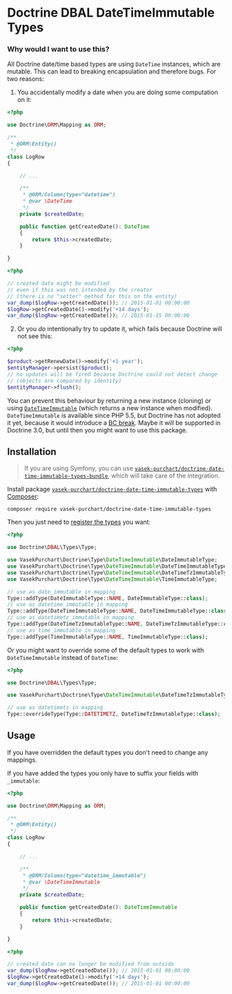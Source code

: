 Doctrine DBAL DateTimeImmutable Types
=====================================

### Why would I want to use this?

All Doctrine date/time based types are using `DateTime` instances, which are mutable. This can lead to breaking encapsulation and therefore bugs. For two reasons:

1) You accidentally modify a date when you are doing some computation on it:

```php
<?php

use Doctrine\ORM\Mapping as ORM;

/**
 * @ORM\Entity()
 */
class LogRow
{

	// ...

	/**
	 * @ORM/Column(type="datetime")
	 * @var \DateTime
	 */
	private $createdDate;

	public function getCreatedDate(): DateTime
	{
		return $this->createdDate;
	}

}
```

```php
<?php

// created date might be modified
// even if this was not intended by the creator
// (there is no "setter" method for this on the entity)
var_dump($logRow->getCreatedDate()); // 2015-01-01 00:00:00
$logRow->getCreatedDate()->modify('+14 days');
var_dump($logRow->getCreatedDate()); // 2015-01-15 00:00:00
```

2) Or you *do* intentionally try to update it, which fails because Doctrine will not see this:
```php
<?php

$product->getRenewDate()->modify('+1 year');
$entityManager->persist($product);
// no updates will be fired because Doctrine could not detect change
// (objects are compared by identity)
$entityManager->flush();
```

You can prevent this behaviour by returning a new instance (cloning) or using [`DateTimeImmutable`](http://php.net/manual/en/class.datetimeimmutable.php) (which returns a new instance when modified). `DateTimeImmutable` is available since PHP 5.5, but Doctrine has not adopted it yet, because it would introduce a [BC break](https://github.com/doctrine/dbal/issues/1882). Maybe it will be supported in Doctrine 3.0, but until then you might want to use this package.

Installation
------------

> If you are using Symfony, you can use [`vasek-purchart/doctrine-date-time-immutable-types-bundle`](https://github.com/VasekPurchart/Doctrine-Date-Time-Immutable-Types-Bundle), which will take care of the integration.

Install package [`vasek-purchart/doctrine-date-time-immutable-types`](https://packagist.org/packages/vasek-purchart/doctrine-date-time-immutable-types) with [Composer](https://getcomposer.org/):

```
composer require vasek-purchart/doctrine-date-time-immutable-types
```

Then you just need to [register the types](http://doctrine-orm.readthedocs.org/en/latest/cookbook/custom-mapping-types.html) you want:
```php
<?php

use Doctrine\DBAL\Types\Type;

use VasekPurchart\Doctrine\Type\DateTimeImmutable\DateImmutableType;
use VasekPurchart\Doctrine\Type\DateTimeImmutable\DateTimeImmutableType;
use VasekPurchart\Doctrine\Type\DateTimeImmutable\DateTimeTzImmutableType;
use VasekPurchart\Doctrine\Type\DateTimeImmutable\TimeImmutableType;

// use as date_immutable in mapping
Type::addType(DateImmutableType::NAME, DateImmutableType::class);
// use as datetime_immutable in mapping
Type::addType(DateTimeImmutableType::NAME, DateTimeImmutableType::class);
// use as datetimetz_immutable in mapping
Type::addType(DateTimeTzImmutableType::NAME, DateTimeTzImmutableType::class);
// use as time_immutable in mapping
Type::addType(TimeImmutableType::NAME, TimeImmutableType::class);
```

Or you might want to override some of the default types to work with `DateTimeImmutable` instead of `DateTime`:

```php
<?php

use Doctrine\DBAL\Types\Type;

use VasekPurchart\Doctrine\Type\DateTimeImmutable\DateTimeTzImmutableType;

// use as datetimetz in mapping
Type::overrideType(Type::DATETIMETZ, DateTimeTzImmutableType::class);
```

Usage
-----

If you have overridden the default types you don't need to change any mappings.

If you have added the types you only have to suffix your fields with `_immutable`:

```php
<?php

use Doctrine\ORM\Mapping as ORM;

/**
 * @ORM\Entity()
 */
class LogRow
{

	// ...

	/**
	 * @ORM/Column(type="datetime_immutable")
	 * @var \DateTimeImmutable
	 */
	private $createdDate;

	public function getCreatedDate(): DateTimeImmutable
	{
		return $this->createdDate;
	}

}
```

```php
<?php

// created date can no longer be modified from outside
var_dump($logRow->getCreatedDate()); // 2015-01-01 00:00:00
$logRow->getCreatedDate()->modify('+14 days');
var_dump($logRow->getCreatedDate()); // 2015-01-01 00:00:00
```
